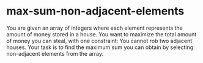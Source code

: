 # max-sum-non-adjacent-elements
You are given an array of integers where each element represents the amount of money stored in a house. You want to maximize the total amount of money you can steal, with one constraint:  You cannot rob two adjacent houses.  Your task is to find the maximum sum you can obtain by selecting non-adjacent elements from the array.
